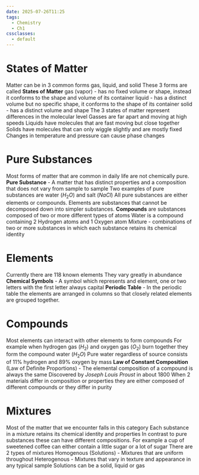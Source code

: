 ```yaml
---
date: 2025-07-26T11:25
tags:
  - Chemistry
  - Ch1
cssclasses:
  - default
---
```

# States of Matter
Matter can be in 3 common forms gas, liquid, and solid
These 3 forms are called **States of Matter**
gas (vapor) - has no fixed volume or shape, instead it conforms to the shape and volume of its container
liquid - has a distinct volume but no specific shape, it conforms to the shape of its container
solid - has a distinct volume and shape
The 3 states of matter represent differences in the molecular level
Gasses are far apart and moving at high speeds
Liquids have molecules that are fast moving but close together
Solids have molecules that can only wiggle slightly and are mostly fixed
Changes in temperature and pressure can cause phase changes

# Pure Substances
Most forms of matter that are common in daily life are not chemically pure. 
**Pure Substance** - A matter that has distinct properties and a composition that does
not vary from sample to sample
Two examples of pure substances are water ($H_2 O$) and salt ($NaCl$)
All pure substances are either elements or compounds. Elements are substances that cannot be decomposed down into simpler substances. **Compounds** are substances composed of two or more different types of atoms
Water is a compound containing 2 Hydrogen atoms and 1 Oxygen atom
Mixture - combinations of two or more substances in which each substance retains its chemical identity

# Elements
Currently there are 118 known elements
They vary greatly in abundance
**Chemical Symbols** - A symbol which represents and element, one or two letters with the first letter always capital
**Periodic Table** - In the periodic table the elements are arranged in columns so that closely related elements are grouped together.

# Compounds
Most elements can interact with other elements to form compounds
For example when hydrogen gas ($H_2$) and oxygen gas ($O_2$) burn together they form the compound water ($H_2 O$)
Pure water regardless of source consists of 11% hydrogen and 89% oxygen by mass
**Law of Constant Composition** (Law of Definite Proportions) - The elemental composition of a compound is always the same
Discovered by *Joseph Louis Proust* in about 1800
When 2 materials differ in composition or properties they are either composed of different compounds or they differ in purity

# Mixtures
Most of the matter that we encounter falls in this category 
Each substance in a mixture retains its chemical identity and properties
In contrast to pure substances these can have different compositions.
For example a cup of sweetened coffee can either contain a little sugar or a lot of sugar
There are 2 types of mixtures
Homogenous (Solutions) - Mixtures that are uniform throughout
Heterogenous - Mixtures that vary in texture and appearance in any typical sample
Solutions can be a solid, liquid or gas